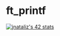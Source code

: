 # ft_printf
[![jnataliz's 42 stats](https://badge42.herokuapp.com/api/stats/intra_id)](https://github.com/jnataliz/badge42)
